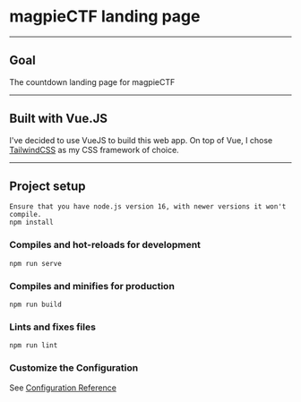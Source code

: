 # magpieCTF landing page
- - -
## Goal
The countdown landing page for magpieCTF
- - -
## Built with Vue.JS
I've decided to use VueJS to build this web app. On top of Vue, I chose [TailwindCSS](https://tailwindcss.com) as my CSS framework of choice.
- - -
## Project setup
```
Ensure that you have node.js version 16, with newer versions it won't compile.
npm install
```

### Compiles and hot-reloads for development
```
npm run serve
```

### Compiles and minifies for production
```
npm run build
```

### Lints and fixes files
```
npm run lint
```

### Customize the Configuration
See [Configuration Reference](https://cli.vuejs.org/config/)
